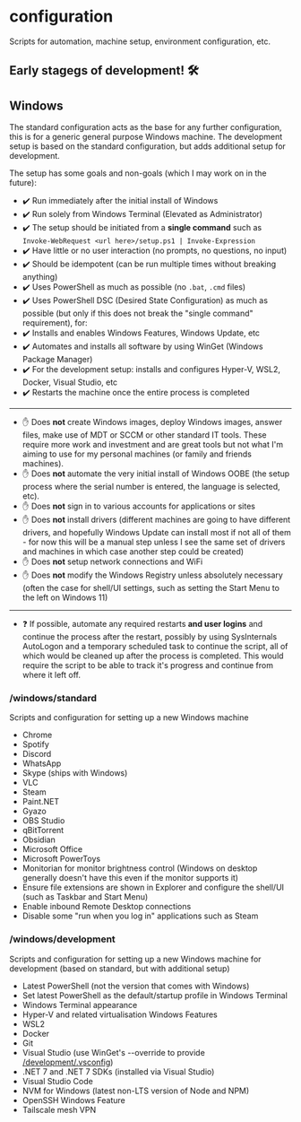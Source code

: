 # configuration
Scripts for automation, machine setup, environment configuration, etc.

## **Early stagegs of development! 🛠️**

## Windows
The standard configuration acts as the base for any further configuration, this is for a generic general purpose Windows machine. The development setup is based on the standard configuration, but adds additional setup for development.

The setup has some goals and non-goals (which I may work on in the future):

* ✔️ Run immediately after the initial install of Windows
* ✔️ Run solely from Windows Terminal (Elevated as Administrator)
* ✔️ The setup should be initiated from a **single command** such as `Invoke-WebRequest <url here>/setup.ps1 | Invoke-Expression`
* ✔️ Have little or no user interaction (no prompts, no questions, no input)
* ✔️ Should be idempotent (can be run multiple times without breaking anything)
* ✔️ Uses PowerShell as much as possible (no `.bat`, `.cmd` files)
* ✔️ Uses PowerShell DSC (Desired State Configuration) as much as possible (but only if this does not break the "single command" requirement), for:
* ✔️ Installs and enables Windows Features, Windows Update, etc
* ✔️ Automates and installs all software by using WinGet (Windows Package Manager)
* ✔️ For the development setup: installs and configures Hyper-V, WSL2, Docker, Visual Studio, etc
* ✔️ Restarts the machine once the entire process is completed

---

* ✋ Does **not** create Windows images, deploy Windows images, answer files, make use of MDT or SCCM or other standard IT tools. These require more work and investment and are great tools but not what I'm aiming to use for my personal machines (or family and friends machines).
* ✋ Does **not** automate the very initial install of Windows OOBE (the setup process where the serial number is entered, the language is selected, etc).
* ✋ Does **not** sign in to various accounts for applications or sites
* ✋ Does **not** install drivers (different machines are going to have different drivers, and hopefully Windows Update can install most if not all of them - for now this will be a manual step unless I see the same set of drivers and machines in which case another step could be created)
* ✋ Does **not** setup network connections and WiFi
* ✋ Does **not** modify the Windows Registry unless absolutely necessary (often the case for shell/UI settings, such as setting the Start Menu to the left on Windows 11)

---

* ❓ If possible, automate any required restarts **and user logins** and continue the process after the restart, possibly by using SysInternals AutoLogon and a temporary scheduled task to continue the script, all of which would be cleaned up after the process is completed. This would require the script to be able to track it's progress and continue from where it left off.

### /windows/standard
Scripts and configuration for setting up a new Windows machine

* Chrome
* Spotify
* Discord
* WhatsApp
* Skype (ships with Windows)
* VLC
* Steam
* Paint.NET
* Gyazo
* OBS Studio
* qBitTorrent
* Obsidian
* Microsoft Office
* Microsoft PowerToys
* Monitorian for monitor brightness control (Windows on desktop generally doesn't have this even if the monitor supports it)
* Ensure file extensions are shown in Explorer and configure the shell/UI (such as Taskbar and Start Menu)
* Enable inbound Remote Desktop connections
* Disable some "run when you log in" applications such as Steam

### /windows/development
Scripts and configuration for setting up a new Windows machine for development (based on standard, but with additional setup)

* Latest PowerShell (not the version that comes with Windows)
* Set latest PowerShell as the default/startup profile in Windows Terminal
* Windows Terminal appearance
* Hyper-V and related virtualisation Windows Features
* WSL2
* Docker
* Git
* Visual Studio (use WinGet's --override to provide [/development/.vsconfig](windows/development/.vsconfig))
* .NET 7 and .NET 7 SDKs (installed via Visual Studio)
* Visual Studio Code
* NVM for Windows (latest non-LTS version of Node and NPM)
* OpenSSH Windows Feature
* Tailscale mesh VPN